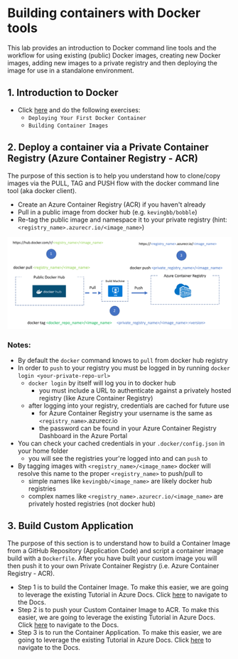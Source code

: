# Building containers with Docker tools

This lab provides an introduction to Docker command line tools and the workflow for using existing (public) Docker images, creating new Docker images, adding new images to a private registry and then deploying the image for use in a standalone environment.


## 1. Introduction to Docker

- Click [here](https://katacoda.com/courses/docker) and do the following exercises:
    - ``Deploying Your First Docker Container``
    - ``Building Container Images``

## 2. Deploy a container via a Private Container Registry (Azure Container Registry - ACR)

The purpose of this section is to help you understand how to clone/copy images via the PULL, TAG and PUSH flow with the docker command line tool (aka docker client).

- Create an Azure Container Registry (ACR) if you haven't already
- Pull in a public image from docker hub (e.g. ```kevingbb/bobble```)
- Re-tag the public image and namespace it to your private registry (hint: ```<registry_name>.azurecr.io/<image_name>```)

![pull/tag/push](images/docker_push_to_registry.png)

### Notes:

- By default the ```docker``` command knows to ```pull``` from docker hub registry
- In order to ```push``` to your registry you must be logged in by running ```docker login <your-private-repo-url>```
    - ```docker login``` by itself will log you in to docker hub
        - you must include a URL to authenticate against a privately hosted registry (like Azure Container Registry)
    - after logging into your registry, credentials are cached for future use
        - for Azure Container Registry your username is the same as ```<registry_name>```.azurecr.io
        - the password can be found in your Azure Container Registry Dashboard in the Azure Portal
- You can check your cached credentials in your ```.docker/config.json``` in your home folder
    - you will see the registries your're logged into and can ```push``` to
- By tagging images with ```<registry_name>/<image_name>``` docker will resolve this name to the proper ```<registry_name>``` to push/pull to
    - simple names like ```kevingbb/<image_name>``` are likely docker hub registries
    - complex names like ```<registry_name>.azurecr.io/<image_name>``` are privately hosted registries (not docker hub)

## 3. Build Custom Application

The purpose of this section is to understand how to build a Container Image from a GitHub Repository (Application Code) and script a container image build with a ```Dockerfile```. After you have built your custom image you will then push it to your own Private Container Registry (i.e. Azure Container Registry - ACR).

- Step 1 is to build the Container Image. To make this easier, we are going to leverage the existing Tutorial in Azure Docs. Click [here](https://docs.microsoft.com/en-us/azure/aks/tutorial-kubernetes-prepare-app) to navigate to the Docs.
- Step 2 is to push your Custom Container Image to ACR. To make this easier, we are going to leverage the existing Tutorial in Azure Docs. Click [here](https://docs.microsoft.com/en-us/azure/aks/tutorial-kubernetes-prepare-acr) to navigate to the Docs.
- Step 3 is to run the Container Application. To make this easier, we are going to leverage the existing Tutorial in Azure Docs. Click [here](https://docs.microsoft.com/en-us/azure/aks/tutorial-kubernetes-deploy-application) to navigate to the Docs.